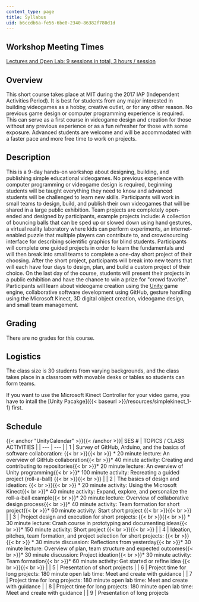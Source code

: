 ```yaml
---
content_type: page
title: Syllabus
uid: b6ccdb6a-fe56-6be0-2340-86382f780d1d
---
```


Workshop Meeting Times
----------------------

[Lectures and Open Lab: 9 sessions in total, 3 hours / session](#UnityCalendar)

Overview
--------

This short course takes place at MIT during the 2017 IAP (Independent Activities Period). It is best for students from any major interested in building videogames as a hobby, creative outlet, or for any other reason. No previous game design or computer programming experience is required. This can serve as a first course in videogame design and creation for those without any previous experience or as a fun refresher for those with some exposure. Advanced students are welcome and will be accommodated with a faster pace and more free time to work on projects.

Description
-----------

This is a 9-day hands-on workshop about designing, building, and publishing simple educational videogames. No previous experience with computer programming or videogame design is required, beginning students will be taught everything they need to know and advanced students will be challenged to learn new skills. Participants will work in small teams to design, build, and publish their own videogames that will be shared in a large public exhibition. Team projects are completely open-ended and designed by participants, example projects include: A collection of bouncing balls that can be sped up or slowed down using hand gestures, a virtual reality laboratory where kids can perform experiments, an internet-enabled puzzle that multiple players can contribute to, and crowdsourcing interface for describing scientific graphics for blind students. Participants will complete one guided projects in order to learn the fundamentals and will then break into small teams to complete a one-day short project of their choosing. After the short project, participants will break into new teams that will each have four days to design, plan, and build a custom project of their choice. On the last day of the course, students will present their projects in a public exhibition and have the chance to win a prize for "crowd favorite". Participants will learn about videogame creation using the [Unity](https://unity.com/) game engine, collaborative software development using GitHub, gesture handling using the Microsoft Kinect, 3D digital object creation, videogame design, and small team management.

Grading
-------

There are no grades for this course.

Logistics
---------

The class size is 30 students from varying backgrounds, and the class takes place in a classroom with movable desks or tables so students can form teams.

If you want to use the Microsoft Kinect Controller for your video game, you have to intall the [Unity Pacakge]({{< baseurl >}}/resources/simplekinect_1-1) first.

Schedule
--------

{{< anchor "UnityCalendar" >}}{{< /anchor >}}| SES # | TOPICS / CLASS ACTIVITIES |
| --- | --- |
| 1 | Survey of GitHub, Arduino, and the basics of software collaboration: {{< br >}}{{< br >}} *   20 minute lecture: An overview of GitHub collaboration{{< br >}}*   40 minute activity: Creating and contributing to repositories{{< br >}}*   20 minute lecture: An overview of Unity programming{{< br >}}*   100 minute activity: Recreating a guided project (roll-a-ball) {{< br >}}{{< br >}}  |
| 2 | The basics of design and ideation: {{< br >}}{{< br >}} *   20 minute activity: Using the Microsoft Kinect{{< br >}}*   40 minute activity: Expand, explore, and personalize the roll-a-ball example{{< br >}}*   20 minute lecture: Overview of collaborative design process{{< br >}}*   40 minute activity: Team formation for short project{{< br >}}*   60 minute activity: Start short project {{< br >}}{{< br >}}  |
| 3 | Project design and execution for short projects: {{< br >}}{{< br >}} *   30 minute lecture: Crash course in prototyping and documenting ideas{{< br >}}*   150 minute activity: Short project {{< br >}}{{< br >}}  |
| 4 | Ideation, pitches, team formation, and project selection for short projects: {{< br >}}{{< br >}} *   30 minute discussion: Reflections from yesterday{{< br >}}*   30 minute lecture: Overview of plan, team structure and expected outcomes{{< br >}}*   30 minute discussion: Project ideation{{< br >}}*   30 minute activity: Team formation{{< br >}}*   60 minute activity: Get started or refine idea {{< br >}}{{< br >}}  |
| 5 | Presentation of short projects |
| 6 | Project time for long projects: 180 minute open lab time: Meet and create with guidance |
| 7 | Project time for long projects: 180 minute open lab time: Meet and create with guidance |
| 8 | Project time for long projects: 180 minute open lab time: Meet and create with guidance |
| 9 | Presentation of long projects